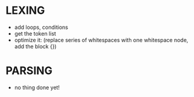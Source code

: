 # LEXING
+ add loops, conditions
+ get the token list
+ optimize it: (replace series of whitespaces with one      whitespace node, add the block {})

# PARSING
+ no thing done yet!
